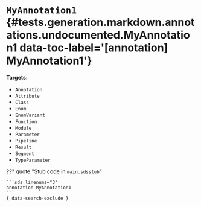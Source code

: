 [//]: # (DO NOT EDIT THIS FILE DIRECTLY. Instead, edit the corresponding stub file and execute `npm run docs:api`.)

# <code class="doc-symbol doc-symbol-annotation"></code> `MyAnnotation1` {#tests.generation.markdown.annotations.undocumented.MyAnnotation1 data-toc-label='[annotation] MyAnnotation1'}

**Targets:**

- `Annotation`
- `Attribute`
- `Class`
- `Enum`
- `EnumVariant`
- `Function`
- `Module`
- `Parameter`
- `Pipeline`
- `Result`
- `Segment`
- `TypeParameter`

??? quote "Stub code in `main.sdsstub`"

    ```sds linenums="3"
    annotation MyAnnotation1
    ```
    { data-search-exclude }
